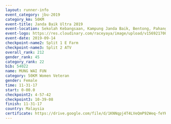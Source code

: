 ```yaml
---
layout: runner-info 
event_category: jbu-2019 
category_km: 50KM 
event-title: Janda Baik Ultra 2019
event-location: Sekolah Kebangsaan, Kampung Janda Baik, Bentong, Pahang, Malaysia 
event-logo: https://res.cloudinary.com/raceyaya/image/upload/v1569217009/logo/janda-baik_vch1pc.jpg 
event-date: 2019-09-14 
checkpoint-name2: Split 1 E Farm 
checkpoint-name3: Split 2 ATV 
overall_rank: 212
gender_rank: 45
category_rank: 22
bib: 54022
name: MUNG WAI FUN
category: 50KM Women Veteran
gender: Female
time: 11-31-17
start: 0-00.0
checkpoint2: 4-57-42
checkpoint3: 10-39-08
finish: 11-31-17
country: Malaysia
certificate: https://drive.google.com/file/d/1KNNqpj4T4LVeQmP92Weq-feYKtYH7a-U/view?usp=sharing
---
```

